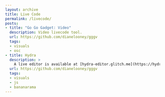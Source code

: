 ```yaml
---
layout: archive
title: Live Code
permalink: /livecode/
posts:
- title: "Go Go Gadget: Video"
  description: Video livecode tool.
  url: https://github.com/dianelooney/gggv
  tags:
  - visuals
  - osc
- title: Hydra
  description: >
    A live editor is available at [hydra-editor.glitch.me](https://hydra-editor.glitch.me).
  url: https://github.com/dianelooney/gggv
  tags:
  - visuals
  - js
  - bananarama
---
```

